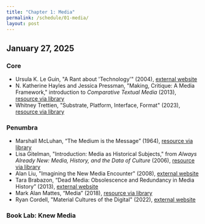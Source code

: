 ```yaml
---
title: "Chapter 1: Media"
permalink: /schedule/01-media/
layout: post
---
```


## January 27, 2025

### Core

+ Ursula K. Le Guin, "A Rant about 'Technology'" (2004), [external website](https://www.ursulakleguin.com/a-rant-about-technology)
+ N. Katherine Hayles and Jessica Pressman, "Making, Critique: A Media Framework," introduction to _Comparative Textual Media_ (2013), [resource via library](http://proxy2.library.illinois.edu/login?url=https://www.jstor.org/stable/10.5749/j.ctt5hjjtq.3)
+ Whitney Trettien, "Substrate, Platform, Interface, Format" (2023), [resource via library](https://www.jstor.org/stable/48736944)

### Penumbra

+ Marshall McLuhan, “The Medium is the Message” (1964), [resource via library](http://proxy2.library.illinois.edu/login?url=https://www.jstor.org/stable/10.3366/j.ctvxcrv1h.6)
+ Lisa Gitelman, "Introduction: Media as Historical Subjects," from _Always Already New: Media, History, and the Data of Culture_ (2006), [resource via library](https://doi-org.proxy2.library.illinois.edu/10.7551/mitpress/1208.003.0003)
+ Alan Liu, "Imagining the New Media Encounter" (2008), [external website](http://www.digitalhumanities.org/companion/view?docId=blackwell/9781405148641/9781405148641.xml&chunk.id=ss1-3-1&toc.depth=1&toc.id=ss1-3-1&brand=9781405148641_brand)
+ Tara Brabazon, “Dead Media: Obsolescence and Redundancy in Media History” (2013), [external website](https://journals.uic.edu/ojs/index.php/fm/article/view/4466/3701) 
+ Mark Alan Mattes, “Media” (2018), [resource via library](https://muse-jhu-edu.proxy2.library.illinois.edu/article/707746)
+ Ryan Cordell, "Material Cultures of the Digital" (2022), [external website](https://ryancordell.org/research/materialdigital/)

### Book Lab: Knew Media